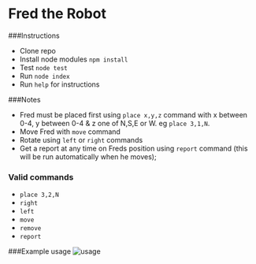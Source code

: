 # Fred the Robot

###Instructions
- Clone repo
- Install node modules `npm install`
- Test `node test`
- Run `node index`
- Run `help` for instructions

###Notes
- Fred must be placed first using `place x,y,z` command with x between 0-4, y between 0-4 & z one of N,S,E or W. eg `place 3,1,N`.
- Move Fred with `move` command
- Rotate using `left` or `right` commands
- Get a report at any time on Freds position using `report` command (this will be run automatically when he moves);

### Valid commands
- `place 3,2,N`
- `right`
- `left`
- `move`
- `remove`
- `report`

###Example usage
![usage](https://www.dropbox.com/s/pq5o15068mbe6tc/Screenshot%202016-07-19%2012.52.22.png?raw=1)

